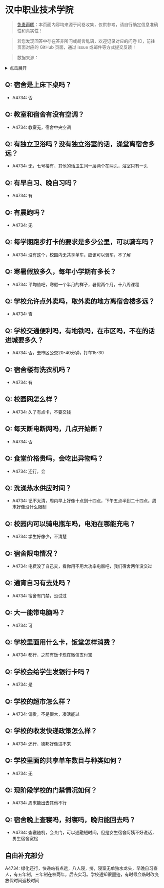 # 汉中职业技术学院

> [免责声明](https://colleges.chat/#_3)：本页面内容均来源于问卷收集，仅供参考，请自行确定信息准确性和真实性！

> 若您发现回答中存在答非所问或胡言乱语，欢迎记录对应的问卷 ID，前往页面对应的 GitHub 页面，通过 issue 或邮件等方式提交反馈！

> 数据来源：

<details><summary>点击展开</summary>
<ul>
<li>A4734: 匿名 (2022 年 06 月)</li>
</ul>
</details>

## Q: 宿舍是上床下桌吗？

- A4734: 否

## Q: 教室和宿舍有没有空调？

- A4734: 教室无，宿舍中央空调

## Q: 有独立卫浴吗？没有独立浴室的话，澡堂离宿舍多远？

- A4734: 无，七号楼有，其他的话卫生间一层两个在两头，浴室只有一头

## Q: 有早自习、晚自习吗？

- A4734: 有

## Q: 有晨跑吗？

- A4734: 无

## Q: 每学期跑步打卡的要求是多少公里，可以骑车吗？

- A4734: 没有这个，校园内无共享单车，应该可以骑车，不了解

## Q: 寒暑假放多久，每年小学期有多长？

- A4734: 平均值吧，寒假一个半月的样子，暑假两个月，十八周课程

## Q: 学校允许点外卖吗，取外卖的地方离宿舍楼多远？

- A4734: 否

## Q: 学校交通便利吗，有地铁吗，在市区吗，不在的话进城要多久？

- A4734: 否，去市区公交20-40分钟，打车15-30

## Q: 宿舍楼有洗衣机吗？

- A4734: 有

## Q: 校园网怎么样？

- A4734: 久了有点卡，不要交钱

## Q: 每天断电断网吗，几点开始断？

- A4734: 否

## Q: 食堂价格贵吗，会吃出异物吗？

- A4734: 还行，会

## Q: 洗澡热水供应时间？

- A4734: 记不太清，周内早上好像十点到十四点，下午五点半到二十四点，周末好像没什么限制

## Q: 校园内可以骑电瓶车吗，电池在哪能充电？

- A4734: 学生好像少，不清楚

## Q: 宿舍限电情况？

- A4734: 电费没了自己交，看你用不用大功率电器吧，我们宿舍两年没交过

## Q: 通宵自习有去处吗？

- A4734: 宿舍有门禁，没试过

## Q: 大一能带电脑吗？

- A4734: 可

## Q: 学校里面用什么卡，饭堂怎样消费？

- A4734: 都行，之前有饭卡现在微信支付宝

## Q: 学校会给学生发银行卡吗？

- A4734: 是

## Q: 学校的超市怎么样？

- A4734: 偏贵，不是很大，凑活能过

## Q: 学校的收发快递政策怎么样？

- A4734: 还行，德邦好像进不来

## Q: 学校里面的共享单车数目与种类如何？

- A4734: 无

## Q: 现阶段学校的门禁情况如何？

- A4734: 周末能出去其他不行

## Q: 宿舍晚上查寝吗，封寝吗，晚归能回去吗？

- A4734: 查寝随机，会关门，可以通融短时间，但是女生宿舍阿姨不好说话，男生宿舍宽松

## 自由补充部分

A4734: 绿化还行，快递站有点远，八人寝，挤，寝室无单独水龙头，早晚自习查人，有五年制，三年制在校两年，后去实习。学校通知很墨迹，有时候会临时改变放假时间返校时间